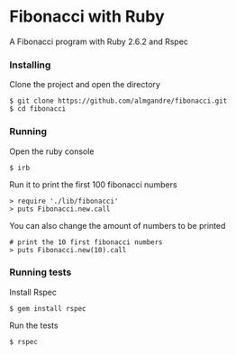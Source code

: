 # Fibonacci with Ruby

A Fibonacci program with Ruby 2.6.2 and Rspec

### Installing 

Clone the project and open the directory

```
$ git clone https://github.com/almgandre/fibonacci.git
$ cd fibonacci
```


### Running

Open the ruby console

``` 
$ irb
```

Run it to print the first 100 fibonacci numbers

```
> require './lib/fibonacci'
> puts Fibonacci.new.call
```

You can also change the amount of numbers to be printed


```
# print the 10 first fibonacci numbers
> puts Fibonacci.new(10).call
```

### Running tests

Install Rspec

```
$ gem install rspec
```

Run the tests

```
$ rspec
```
